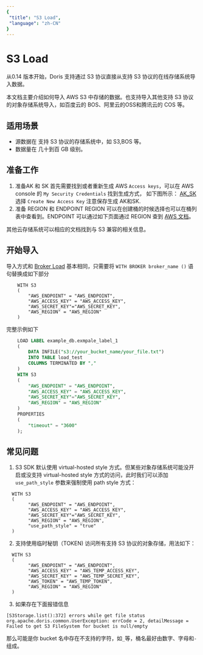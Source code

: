 ```yaml
---
{
 "title": "S3 Load",
 "language": "zh-CN"
}
---
```


<!-- 
Licensed to the Apache Software Foundation (ASF) under one
or more contributor license agreements.  See the NOTICE file
distributed with this work for additional information
regarding copyright ownership.  The ASF licenses this file
to you under the Apache License, Version 2.0 (the
"License"); you may not use this file except in compliance
with the License.  You may obtain a copy of the License at

  http://www.apache.org/licenses/LICENSE-2.0

Unless required by applicable law or agreed to in writing,
software distributed under the License is distributed on an
"AS IS" BASIS, WITHOUT WARRANTIES OR CONDITIONS OF ANY
KIND, either express or implied.  See the License for the
specific language governing permissions and limitations
under the License.
-->

# S3 Load

从0.14 版本开始，Doris 支持通过 S3 协议直接从支持 S3 协议的在线存储系统导入数据。

本文档主要介绍如何导入 AWS S3 中存储的数据。也支持导入其他支持 S3 协议的对象存储系统导入，如百度云的 BOS、阿里云的OSS和腾讯云的 COS 等。

## 适用场景

- 源数据在 支持 S3 协议的存储系统中，如 S3,BOS 等。
- 数据量在 几十到百 GB 级别。

## 准备工作

1. 准备AK 和 SK 首先需要找到或者重新生成 AWS `Access keys`，可以在 AWS console 的 `My Security Credentials` 找到生成方式， 如下图所示： [AK_SK](https://doris.apache.org/images/aws_ak_sk.png) 选择 `Create New Access Key` 注意保存生成 AK和SK.
2. 准备 REGION 和 ENDPOINT REGION 可以在创建桶的时候选择也可以在桶列表中查看到。ENDPOINT 可以通过如下页面通过 REGION 查到  [AWS 文档](https://docs.aws.amazon.com/general/latest/gr/s3.html#s3_region)。

其他云存储系统可以相应的文档找到与 S3 兼容的相关信息。

## 开始导入

导入方式和 [Broker Load](broker-load-manual.md)  基本相同，只需要将 `WITH BROKER broker_name ()` 语句替换成如下部分

```text
    WITH S3
    (
        "AWS_ENDPOINT" = "AWS_ENDPOINT",
        "AWS_ACCESS_KEY" = "AWS_ACCESS_KEY",
        "AWS_SECRET_KEY"="AWS_SECRET_KEY",
        "AWS_REGION" = "AWS_REGION"
    )
```

完整示例如下

```sql
    LOAD LABEL example_db.exmpale_label_1
    (
        DATA INFILE("s3://your_bucket_name/your_file.txt")
        INTO TABLE load_test
        COLUMNS TERMINATED BY ","
    )
    WITH S3
    (
        "AWS_ENDPOINT" = "AWS_ENDPOINT",
        "AWS_ACCESS_KEY" = "AWS_ACCESS_KEY",
        "AWS_SECRET_KEY"="AWS_SECRET_KEY",
        "AWS_REGION" = "AWS_REGION"
    )
    PROPERTIES
    (
        "timeout" = "3600"
    );
```

## 常见问题

1. S3 SDK 默认使用 virtual-hosted style 方式。但某些对象存储系统可能没开启或没支持 virtual-hosted style 方式的访问，此时我们可以添加 `use_path_style` 参数来强制使用 path style 方式：

```text
  WITH S3
  (
        "AWS_ENDPOINT" = "AWS_ENDPOINT",
        "AWS_ACCESS_KEY" = "AWS_ACCESS_KEY",
        "AWS_SECRET_KEY"="AWS_SECRET_KEY",
        "AWS_REGION" = "AWS_REGION",
        "use_path_style" = "true"
  )
```

<version since="1.2">

2. 支持使用临时秘钥（TOKEN) 访问所有支持 S3 协议的对象存储，用法如下：

```
  WITH S3
  (
        "AWS_ENDPOINT" = "AWS_ENDPOINT",
        "AWS_ACCESS_KEY" = "AWS_TEMP_ACCESS_KEY",
        "AWS_SECRET_KEY" = "AWS_TEMP_SECRET_KEY",
        "AWS_TOKEN" = "AWS_TEMP_TOKEN",
        "AWS_REGION" = "AWS_REGION"
  )
```

</version>

3. 如果存在下面报错信息

```
[S3Storage.list():372] errors while get file status org.apache.doris.common.UserException: errCode = 2, detailMessage = Failed to get S3 FileSystem for bucket is null/empty
```

那么可能是你 bucket 名中存在不支持的字符，如`_`等，桶名最好由数字、字母和`-`组成。
